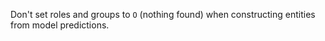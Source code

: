 Don't set roles and groups to `O` (nothing found) when constructing entities
from model predictions.
